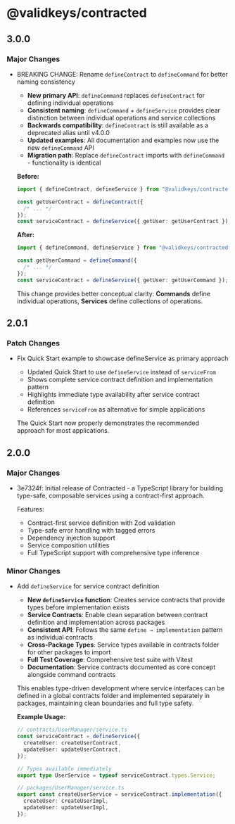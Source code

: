 # @validkeys/contracted

## 3.0.0

### Major Changes

- BREAKING CHANGE: Rename `defineContract` to `defineCommand` for better naming consistency

  - **New primary API**: `defineCommand` replaces `defineContract` for defining individual operations
  - **Consistent naming**: `defineCommand` + `defineService` provides clear distinction between individual operations and service collections
  - **Backwards compatibility**: `defineContract` is still available as a deprecated alias until v4.0.0
  - **Updated examples**: All documentation and examples now use the new `defineCommand` API
  - **Migration path**: Replace `defineContract` imports with `defineCommand` - functionality is identical

  **Before:**

  ```typescript
  import { defineContract, defineService } from "@validkeys/contracted";

  const getUserContract = defineContract({
    /* ... */
  });
  const serviceContract = defineService({ getUser: getUserContract });
  ```

  **After:**

  ```typescript
  import { defineCommand, defineService } from "@validkeys/contracted";

  const getUserCommand = defineCommand({
    /* ... */
  });
  const serviceContract = defineService({ getUser: getUserCommand });
  ```

  This change provides better conceptual clarity: **Commands** define individual operations, **Services** define collections of operations.

## 2.0.1

### Patch Changes

- Fix Quick Start example to showcase defineService as primary approach

  - Updated Quick Start to use `defineService` instead of `serviceFrom`
  - Shows complete service contract definition and implementation pattern
  - Highlights immediate type availability after service contract definition
  - References `serviceFrom` as alternative for simple applications

  The Quick Start now properly demonstrates the recommended approach for most applications.

## 2.0.0

### Major Changes

- 3e7324f: Initial release of Contracted - a TypeScript library for building type-safe, composable services using a contract-first approach.

  Features:

  - Contract-first service definition with Zod validation
  - Type-safe error handling with tagged errors
  - Dependency injection support
  - Service composition utilities
  - Full TypeScript support with comprehensive type inference

### Minor Changes

- Add `defineService` for service contract definition

  - **New `defineService` function**: Creates service contracts that provide types before implementation exists
  - **Service Contracts**: Enable clean separation between contract definition and implementation across packages
  - **Consistent API**: Follows the same `define → implementation` pattern as individual contracts
  - **Cross-Package Types**: Service types available in contracts folder for other packages to import
  - **Full Test Coverage**: Comprehensive test suite with Vitest
  - **Documentation**: Service contracts documented as core concept alongside command contracts

  This enables type-driven development where service interfaces can be defined in a global contracts folder and implemented separately in packages, maintaining clean boundaries and full type safety.

  **Example Usage:**

  ```typescript
  // contracts/UserManager/service.ts
  const serviceContract = defineService({
    createUser: createUserContract,
    updateUser: updateUserContract,
  });

  // Types available immediately
  export type UserService = typeof serviceContract.types.Service;

  // packages/UserManager/service.ts
  export const createUserService = serviceContract.implementation({
    createUser: createUserImpl,
    updateUser: updateUserImpl,
  });
  ```
